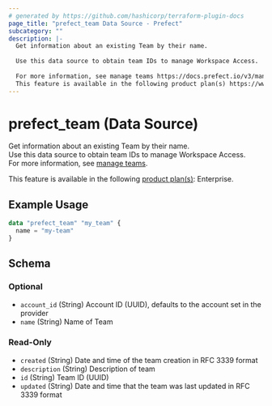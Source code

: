```yaml
---
# generated by https://github.com/hashicorp/terraform-plugin-docs
page_title: "prefect_team Data Source - Prefect"
subcategory: ""
description: |-
  Get information about an existing Team by their name.
  
  Use this data source to obtain team IDs to manage Workspace Access.
  
  For more information, see manage teams https://docs.prefect.io/v3/manage/cloud/manage-users/manage-teams.
  This feature is available in the following product plan(s) https://www.prefect.io/pricing: Enterprise.
---
```


# prefect_team (Data Source)

Get information about an existing Team by their name.
<br>
Use this data source to obtain team IDs to manage Workspace Access.
<br>
For more information, see [manage teams](https://docs.prefect.io/v3/manage/cloud/manage-users/manage-teams).


This feature is available in the following [product plan(s)](https://www.prefect.io/pricing): Enterprise.

## Example Usage

```terraform
data "prefect_team" "my_team" {
  name = "my-team"
}
```

<!-- schema generated by tfplugindocs -->
## Schema

### Optional

- `account_id` (String) Account ID (UUID), defaults to the account set in the provider
- `name` (String) Name of Team

### Read-Only

- `created` (String) Date and time of the team creation in RFC 3339 format
- `description` (String) Description of team
- `id` (String) Team ID (UUID)
- `updated` (String) Date and time that the team was last updated in RFC 3339 format
